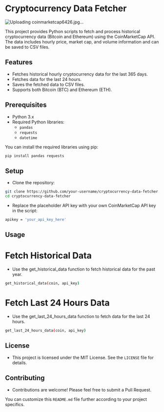 # Cryptocurrency Data Fetcher
![Uploading coinmarketcap6426.jpg…]()

This project provides Python scripts to fetch and process historical cryptocurrency data (Bitcoin and Ethereum) using the CoinMarketCap API. The data includes hourly price, market cap, and volume information and can be saved to CSV files.

## Features

- Fetches historical hourly cryptocurrency data for the last 365 days.
- Fetches data for the last 24 hours.
- Saves the fetched data to CSV files.
- Supports both Bitcoin (BTC) and Ethereum (ETH).

## Prerequisites

- Python 3.x
- Required Python libraries:
  - `pandas`
  - `requests`
  - `datetime`

You can install the required libraries using pip:

```bash
pip install pandas requests
```

## Setup

- Clone the repository:

```bash 
git clone https://github.com/your-username/cryptocurrency-data-fetcher.git
cd cryptocurrency-data-fetcher
```

- Replace the placeholder API key with your own CoinMarketCap API key in the script:

```bash 
apikey = 'your_api_key_here'
```

## Usage
# Fetch Historical Data

- Use the get_historical_data function to fetch historical data for the past year.

```bash
get_historical_data(coin, api_key)
```

# Fetch Last 24 Hours Data

- Use the get_last_24_hours_data function to fetch data for the last 24 hours.
```bash
get_last_24_hours_data(coin, api_key)
```

## License

- This project is licensed under the MIT License. See the `LICENSE` file for details.

## Contributing

- Contributions are welcome! Please feel free to submit a Pull Request.

You can customize this `README.md` file further according to your project specifics.
